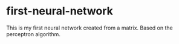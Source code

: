 # first-neural-network
This is my first neural network created from a matrix. Based on the perceptron algorithm.
